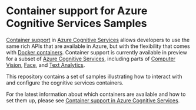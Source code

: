 # Container support for Azure Cognitive Services Samples

[Container support](http://aka.ms/cognitive-services-containers) in [Azure Cognitive Services](http://aka.ms/cognitive-services) allows developers to use the same rich APIs that are available in Azure, but with the flexibility that comes with [Docker containers](https://www.docker.com/what-container). Container support is currently available in preview for a subset of [Azure Cognitive Services](http://aka.ms/cognitive-services), including parts of [Computer Vision](https://go.microsoft.com/fwlink/?linkid=848310&clcid=0x409), [Face](https://go.microsoft.com/fwlink/?linkid=848324&clcid=0x409), and [Text Analytics](https://go.microsoft.com/fwlink/?linkid=848375&clcid=0x409).

This repository contains a set of samples illustrating how to interact with and configure the cognitive services containers.

For the latest information about which containers are available and how to set them up, please see [Container support in Azure Cognitive Services](http://aka.ms/cognitive-services-containers).

